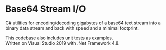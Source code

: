 # Base64 Stream I/O

C# utilities for encoding/decoding gigabytes of a base64 text stream into a binary data stream and back with speed and a minimal footprint.

This codebase also includes unit tests as examples.<br/>
Written on Visual Studio 2019 with .Net Framework 4.8.
